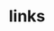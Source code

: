 ---
title: links
layout: friends
friends: 
  - name: artiga033
    desc: Se estus mia elekto...
    url: https://blog.artiga.top
    avatar: https://s.a33.su/avatar.png
    backgroundColor: "#ffffff"
    textColor: "#6746b2"
  - name: Valaxy
    desc: Next Generation Static Blog Framework
    url: https://valaxy.site/
    avatar: https://valaxy.site/favicon.svg
    backgroundColor: "#c8e0e4"
    textColor: "#8004f0"
---